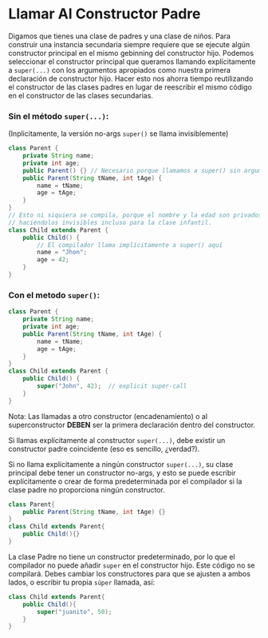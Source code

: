 # Llamar Al Constructor Padre
Digamos que tienes una clase de padres y una clase de niños.
Para construir una instancia secundaria siempre requiere que se ejecute algún
constructor principal en el mismo gebinning del constructor hijo.
Podemos seleccionar el constructor principal que queramos llamando explícitamente a `super(...)` 
con los argumentos apropiados como nuestra primera declaración de constructor hijo.
Hacer esto nos ahorra tiempo reutilizando el constructor de las clases padres en lugar
de reescribir el mismo código en el constructor de las clases secundarias.

### Sin el método `super(...)`:
(Inplicitamente, la versión no-args `super()` se llama invisiblemente)
```java
class Parent {
    private String name;
    private int age;
    public Parent() {} // Necesario porque llamamos a super() sin argumentos
    public Parent(String tName, int tAge) { 
        name = tName;
        age = tAge; 
    }
}
// Esto ni siquiera se compila, porque el nombre y la edad son privados, 
// haciéndolos invisibles incluso para la clase infantil.
class Child extends Parent {
    public Child() {
        // El compilador llama implícitamente a super() aquí
        name = "Jhon";
        age = 42;
    } 
}
```

### Con el metodo `super()`:
```java
class Parent {
    private String name;
    private int age;
    public Parent(String tName, int tAge) {
        name = tName;
        age = tAge; 
    }
}
class Child extends Parent { 
    public Child() {
        super("John", 42);  // explicit super-call
    }
}
```
Nota: Las llamadas a otro constructor (encadenamiento) o al superconstructor **DEBEN** ser
la primera declaración dentro del constructor.

Si llamas explícitamente al constructor `super(...)`, 
debe existir un constructor padre coincidente (eso es sencillo, ¿verdad?).

Si no llama explícitamente a ningún constructor `super(...)`, 
su clase principal debe tener un constructor no-args, 
y esto se puede escribir explícitamente o crear de forma predeterminada
por el compilador si la clase padre no proporciona ningún constructor.

```java
class Parent{
    public Parent(String tName, int tAge) {}
}
class Child extends Parent{ 
    public Child(){}
}
```
La clase Padre no tiene un constructor predeterminado,
por lo que el compilador no puede añadir `super` en el constructor hijo.
Este código no se compilará. Debes cambiar los constructores para que se ajusten a ambos lados,
o escribir tu propia `súper` llamada, así:
```java
class Child extends Parent{ 
    public Child(){
        super("juanito", 50);
    }
}
```
